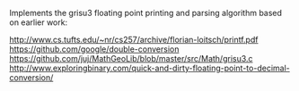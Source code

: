 Implements the grisu3 floating point printing and parsing algorithm
based on earlier work:

<http://www.cs.tufts.edu/~nr/cs257/archive/florian-loitsch/printf.pdf>
<https://github.com/google/double-conversion>
<https://github.com/juj/MathGeoLib/blob/master/src/Math/grisu3.c>
<http://www.exploringbinary.com/quick-and-dirty-floating-point-to-decimal-conversion/>


